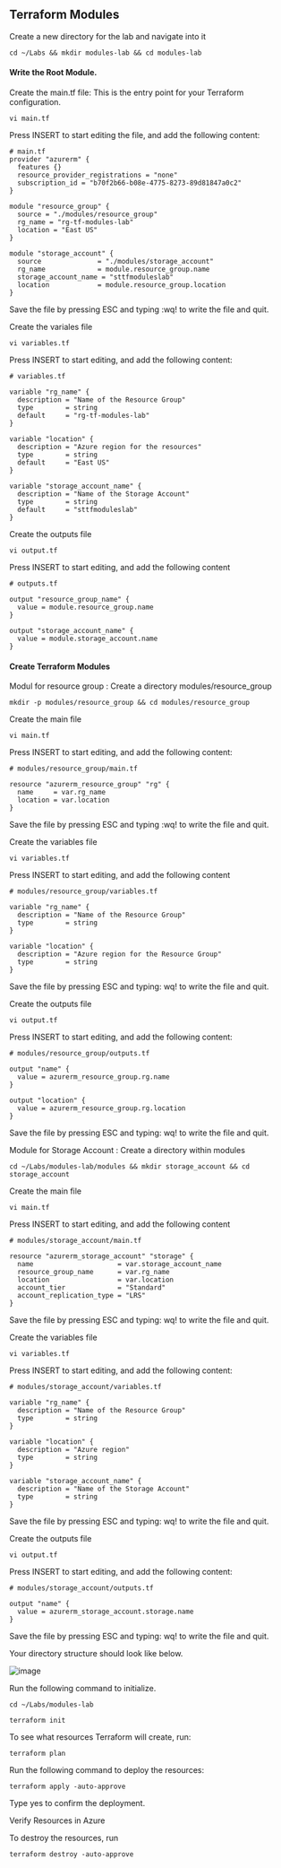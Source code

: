 ## Terraform Modules

Create a new directory for the lab and navigate into it
```
cd ~/Labs && mkdir modules-lab && cd modules-lab 
```
#### Write the Root Module.
Create the main.tf file: This is the entry point for your Terraform configuration.
```
vi main.tf
```
Press INSERT to start editing the file, and add the following content:
```
# main.tf
provider "azurerm" {
  features {}
  resource_provider_registrations = "none"
  subscription_id = "b70f2b66-b08e-4775-8273-89d81847a0c2"
}

module "resource_group" {
  source = "./modules/resource_group"
  rg_name = "rg-tf-modules-lab"
  location = "East US"
}

module "storage_account" {
  source              = "./modules/storage_account"
  rg_name             = module.resource_group.name
  storage_account_name = "sttfmoduleslab"
  location            = module.resource_group.location
}
```
Save the file by pressing ESC and typing :wq! to write the file and quit.

Create the variales file 
```
vi variables.tf
```
Press INSERT to start editing, and add the following content:
```
# variables.tf

variable "rg_name" {
  description = "Name of the Resource Group"
  type        = string
  default     = "rg-tf-modules-lab"
}

variable "location" {
  description = "Azure region for the resources"
  type        = string
  default     = "East US"
}

variable "storage_account_name" {
  description = "Name of the Storage Account"
  type        = string
  default     = "sttfmoduleslab"
}
```
Create the outputs file
```
vi output.tf
```
Press INSERT to start editing, and add the following content
```
# outputs.tf

output "resource_group_name" {
  value = module.resource_group.name
}

output "storage_account_name" {
  value = module.storage_account.name
}
```

#### Create Terraform Modules
Modul for resource group : Create a directory modules/resource_group 
```
mkdir -p modules/resource_group && cd modules/resource_group
```
Create the main file
```
vi main.tf
```
Press INSERT to start editing, and add the following content:
```
# modules/resource_group/main.tf

resource "azurerm_resource_group" "rg" {
  name     = var.rg_name
  location = var.location
}
```
Save the file by pressing ESC and typing :wq! to write the file and quit.

Create the variables file
```
vi variables.tf
```
Press INSERT to start editing, and add the following content
```
# modules/resource_group/variables.tf

variable "rg_name" {
  description = "Name of the Resource Group"
  type        = string
}

variable "location" {
  description = "Azure region for the Resource Group"
  type        = string
}
```
Save the file by pressing ESC and typing: wq! to write the file and quit.

Create the outputs file
```
vi output.tf
```
Press INSERT to start editing, and add the following content:
```
# modules/resource_group/outputs.tf

output "name" {
  value = azurerm_resource_group.rg.name
}

output "location" {
  value = azurerm_resource_group.rg.location
}
```
Save the file by pressing ESC and typing: wq! to write the file and quit.

Module for Storage Account : Create a directory within modules
```
cd ~/Labs/modules-lab/modules && mkdir storage_account && cd storage_account
```
Create the main file
```
vi main.tf
```
Press INSERT to start editing, and add the following content
```
# modules/storage_account/main.tf

resource "azurerm_storage_account" "storage" {
  name                     = var.storage_account_name
  resource_group_name      = var.rg_name
  location                 = var.location
  account_tier             = "Standard"
  account_replication_type = "LRS"
}
```
Save the file by pressing ESC and typing: wq! to write the file and quit.

Create the variables file
```
vi variables.tf
```
Press INSERT to start editing, and add the following content:
```
# modules/storage_account/variables.tf

variable "rg_name" {
  description = "Name of the Resource Group"
  type        = string
}

variable "location" {
  description = "Azure region"
  type        = string
}

variable "storage_account_name" {
  description = "Name of the Storage Account"
  type        = string
}
```
Save the file by pressing ESC and typing: wq! to write the file and quit.

Create the outputs file
```
vi output.tf
```
Press INSERT to start editing, and add the following content:
```
# modules/storage_account/outputs.tf

output "name" {
  value = azurerm_storage_account.storage.name
}
```
Save the file by pressing ESC and typing: wq! to write the file and quit.

Your directory structure should look like below.

![image](https://github.com/user-attachments/assets/3de9c956-868b-4e46-b126-cbf200c5408c)

Run the following command to initialize.
```
cd ~/Labs/modules-lab
```
```
terraform init 
```
To see what resources Terraform will create, run:
```
terraform plan
```
Run the following command to deploy the resources:
```
terraform apply -auto-approve
```
Type yes to confirm the deployment.

Verify Resources in Azure

To destroy the resources, run
```
terraform destroy -auto-approve
```

